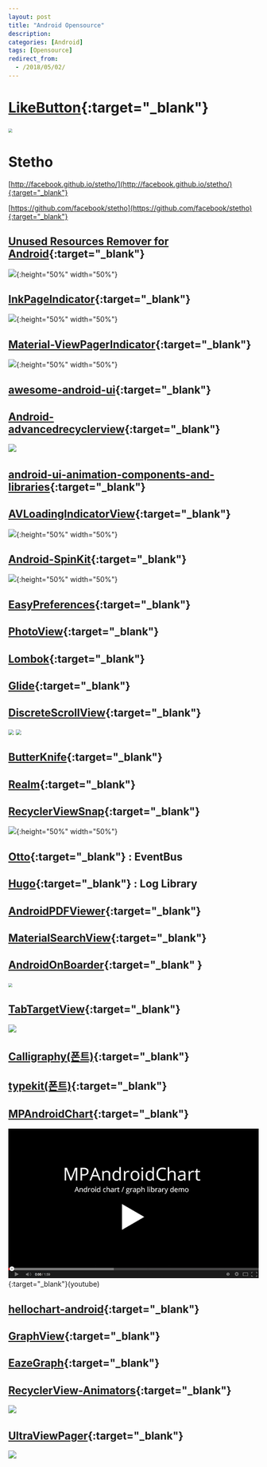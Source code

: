 ```yaml
---
layout: post
title: "Android Opensource"
description: 
categories: [Android]
tags: [Opensource]
redirect_from:
  - /2018/05/02/
---
```


# [LikeButton](https://github.com/jd-alexander/LikeButton){:target="_blank"}

<img src="https://camo.githubusercontent.com/c75e0c73a4fd9a0b03ff6abab44221060be9d14a/687474703a2f2f692e67697068792e636f6d2f336f386470347571334b34767652314d4a4f2e676966" style="zoom:50%" />

# 

# Stetho

[http://facebook.github.io/stetho/](http://facebook.github.io/stetho/){:target="_blank"}

[https://github.com/facebook/stetho](https://github.com/facebook/stetho){:target="_blank"}



## [**Unused Resources Remover for Android**](https://github.com/konifar/gradle-unused-resources-remover-plugin){:target="_blank"}

![](https://github.com/konifar/gradle-unused-resources-remover-plugin/raw/master/art/shell.png){:height="50%" width="50%"}

## [**InkPageIndicator**](https://github.com/Commit451/InkPageIndicator){:target="_blank"}

![](https://camo.githubusercontent.com/20ce240aa76cf6e70faab7b62518f59e826ff365/687474703a2f2f6661742e6766796361742e636f6d2f4a69747465727947656e75696e65467567752e676966){:height="50%" width="50%"}

## 

## [**Material-ViewPagerIndicator**](https://github.com/ronaldsmartin/Material-ViewPagerIndicator){:target="_blank"}

![](https://raw.githubusercontent.com/ronaldsmartin/Material-ViewPagerIndicator/assets/screenshots/1.0.0/capture-v1.0.0.gif){:height="50%" width="50%"}

## [**awesome-android-ui**](https://github.com/wasabeef/awesome-android-ui){:target="_blank"}

## [**Android-advancedrecyclerview**](https://github.com/h6ah4i/android-advancedrecyclerview){:target="_blank"}

[![](https://camo.githubusercontent.com/8be2abfcdf6b7d7975cb164a01e96ccfd926895f/687474703a2f2f696d672e796f75747562652e636f6d2f76692f53376353774d41726a55512f302e6a7067)]((https://www.youtube.com/watch?v=YOUTUBE_VIDEO_ID_HERE))

## [android-ui-animation-components-and-libraries](https://github.com/Ramotion/android-ui-animation-components-and-libraries){:target="_blank"}

## [AVLoadingIndicatorView](https://github.com/81813780/AVLoadingIndicatorView){:target="_blank"}

![](https://ovso.github.io/images/2017-06-26-opensource-01.gif){:height="50%" width="50%"}

## [Android-SpinKit](https://github.com/ybq/Android-SpinKit){:target="_blank"}

![](https://ovso.github.io/images/2017-06-26-opensource-02.gif){:height="50%" width="50%"}

## [EasyPreferences](EasyPreferences){:target="_blank"}

## [PhotoView](https://github.com/chrisbanes/PhotoView){:target="_blank"}

## [Lombok](https://projectlombok.org/){:target="_blank"}

## [Glide](https://github.com/bumptech/glide){:target="_blank"}

## [DiscreteScrollView](https://github.com/yarolegovich/DiscreteScrollView){:target="_blank"}



<img src="https://github.com/yarolegovich/DiscreteScrollView/raw/master/images/cards_shop.gif" style="zoom:70%" />

<img src="https://github.com/yarolegovich/DiscreteScrollView/raw/master/images/cards_weather.gif" style="zoom:70%" />

 

## [ButterKnife](https://github.com/JakeWharton/butterknife){:target="_blank"}

## [Realm](https://realm.io/kr/docs/java/latest/){:target="_blank"}

## [RecyclerViewSnap](https://github.com/rubensousa/RecyclerViewSnap/){:target="_blank"}

![](https://github.com/rubensousa/RecyclerViewSnap/raw/master/screens/snap_googleplay.gif){:height="50%" width="50%"}



## [Otto](http://square.github.io/otto/){:target="_blank"} : EventBus

## [Hugo](https://github.com/JakeWharton/hugo){:target="_blank"} : Log Library

## [AndroidPDFViewer](https://github.com/barteksc/AndroidPdfViewer){:target="_blank"}

## [MaterialSearchView](https://github.com/MiguelCatalan/MaterialSearchView){:target="_blank"}

## [AndroidOnBoarder](https://github.com/chyrta/AndroidOnboarder){:target="_blank" }

<img src ="https://raw.githubusercontent.com/chyrta/AndroidOnboarder/master/art/demo1.gif" style="zoom:50%"/>



## [TabTargetView](https://github.com/KeepSafe/TapTargetView){:target="_blank"}

![](https://github.com/KeepSafe/TapTargetView/raw/master/.github/video.gif)



## [Calligraphy(폰트)](https://github.com/chrisjenx/Calligraphy){:target="_blank"}

## [typekit(폰트)](https://github.com/tsengvn/typekit){:target="_blank"}

## [MPAndroidChart](https://github.com/PhilJay/MPAndroidChart){:target="_blank"}

[![MPAndroidChart](https://raw.githubusercontent.com/PhilJay/MPAndroidChart/master/design/video_thumbnail.png)](https://www.youtube.com/watch?v=ufaK_Hd6BpI){:target="_blank"}(youtube)

## [hellochart-android](https://github.com/lecho/hellocharts-android){:target="_blank"}

## [GraphView](https://github.com/appsthatmatter/GraphView){:target="_blank"}

## [EazeGraph](https://github.com/blackfizz/EazeGraph){:target="_blank"}

## [RecyclerView-Animators](https://github.com/wasabeef/recyclerview-animators){:target="_blank"}

![](https://raw.githubusercontent.com/wasabeef/recyclerview-animators/master/art/demo4.gif)

## [UltraViewPager](https://github.com/alibaba/UltraViewPager){:target="_blank"}

![](https://github.com/alibaba/UltraViewPager/raw/master/pics/pics4.gif)



